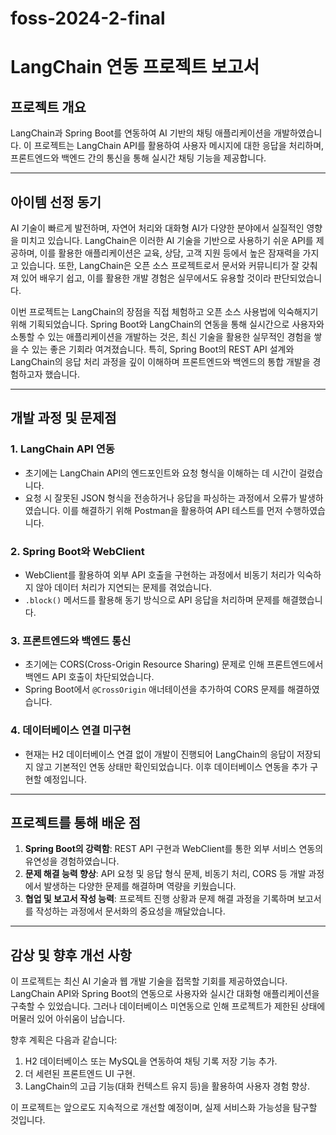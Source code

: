 # foss-2024-2-final


# LangChain 연동 프로젝트 보고서

## 프로젝트 개요
LangChain과 Spring Boot를 연동하여 AI 기반의 채팅 애플리케이션을 개발하였습니다. 이 프로젝트는 LangChain API를 활용하여 사용자 메시지에 대한 응답을 처리하며, 프론트엔드와 백엔드 간의 통신을 통해 실시간 채팅 기능을 제공합니다.

---

## 아이템 선정 동기
AI 기술이 빠르게 발전하며, 자연어 처리와 대화형 AI가 다양한 분야에서 실질적인 영향을 미치고 있습니다. LangChain은 이러한 AI 기술을 기반으로 사용하기 쉬운 API를 제공하며, 이를 활용한 애플리케이션은 교육, 상담, 고객 지원 등에서 높은 잠재력을 가지고 있습니다. 또한, LangChain은 오픈 소스 프로젝트로서 문서와 커뮤니티가 잘 갖춰져 있어 배우기 쉽고, 이를 활용한 개발 경험은 실무에서도 유용할 것이라 판단되었습니다.

이번 프로젝트는 LangChain의 장점을 직접 체험하고 오픈 소스 사용법에 익숙해지기 위해 기획되었습니다. Spring Boot와 LangChain의 연동을 통해 실시간으로 사용자와 소통할 수 있는 애플리케이션을 개발하는 것은, 최신 기술을 활용한 실무적인 경험을 쌓을 수 있는 좋은 기회라 여겨졌습니다. 특히, Spring Boot의 REST API 설계와 LangChain의 응답 처리 과정을 깊이 이해하며 프론트엔드와 백엔드의 통합 개발을 경험하고자 했습니다.

---

## 개발 과정 및 문제점

### 1. **LangChain API 연동**
- 초기에는 LangChain API의 엔드포인트와 요청 형식을 이해하는 데 시간이 걸렸습니다.
- 요청 시 잘못된 JSON 형식을 전송하거나 응답을 파싱하는 과정에서 오류가 발생하였습니다. 이를 해결하기 위해 Postman을 활용하여 API 테스트를 먼저 수행하였습니다.

### 2. **Spring Boot와 WebClient**
- WebClient를 활용하여 외부 API 호출을 구현하는 과정에서 비동기 처리가 익숙하지 않아 데이터 처리가 지연되는 문제를 겪었습니다.
- `.block()` 메서드를 활용해 동기 방식으로 API 응답을 처리하며 문제를 해결했습니다.

### 3. **프론트엔드와 백엔드 통신**
- 초기에는 CORS(Cross-Origin Resource Sharing) 문제로 인해 프론트엔드에서 백엔드 API 호출이 차단되었습니다.
- Spring Boot에서 `@CrossOrigin` 애너테이션을 추가하여 CORS 문제를 해결하였습니다.

### 4. **데이터베이스 연결 미구현**
- 현재는 H2 데이터베이스 연결 없이 개발이 진행되어 LangChain의 응답이 저장되지 않고 기본적인 연동 상태만 확인되었습니다. 이후 데이터베이스 연동을 추가 구현할 예정입니다.

---

## 프로젝트를 통해 배운 점
1. **Spring Boot의 강력함**: REST API 구현과 WebClient를 통한 외부 서비스 연동의 유연성을 경험하였습니다.
2. **문제 해결 능력 향상**: API 요청 및 응답 형식 문제, 비동기 처리, CORS 등 개발 과정에서 발생하는 다양한 문제를 해결하며 역량을 키웠습니다.
3. **협업 및 보고서 작성 능력**: 프로젝트 진행 상황과 문제 해결 과정을 기록하며 보고서를 작성하는 과정에서 문서화의 중요성을 깨달았습니다.

---

## 감상 및 향후 개선 사항
이 프로젝트는 최신 AI 기술과 웹 개발 기술을 접목할 기회를 제공하였습니다. LangChain API와 Spring Boot의 연동으로 사용자와 실시간 대화형 애플리케이션을 구축할 수 있었습니다. 그러나 데이터베이스 미연동으로 인해 프로젝트가 제한된 상태에 머물러 있어 아쉬움이 남습니다.

향후 계획은 다음과 같습니다:
1. H2 데이터베이스 또는 MySQL을 연동하여 채팅 기록 저장 기능 추가.
2. 더 세련된 프론트엔드 UI 구현.
3. LangChain의 고급 기능(대화 컨텍스트 유지 등)을 활용하여 사용자 경험 향상.

이 프로젝트는 앞으로도 지속적으로 개선할 예정이며, 실제 서비스화 가능성을 탐구할 것입니다.

